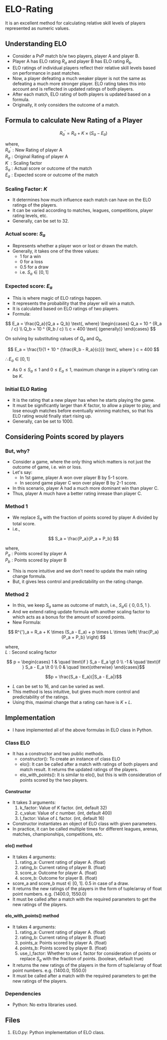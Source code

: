 # ELO-Rating

It is an excellent method for calculating relative skill levels of players represented as numeric values.

## Understanding ELO

- Consider a PvP match b/w two players, player A and player B.
- Player A has ELO rating $R_a$ and player B has ELO rating $R_b$.
- ELO ratings of individual players reflect their relative skill levels based on performance in past matches.
- Now, a player defeating a much weaker player is not the same as defeating a much more stronger player. ELO rating takes this into account and is reflected in updated ratings of both players.
- After each match, ELO rating of both players is updated based on a formula.
- Originally, it only considers the outcome of a match.

## Formula to calculate New Rating of a Player

$$
R^{'}_a = R_a + K \times (S_a - E_a)
$$

where,
<br>
$R^{'}_a: \text{New Rating of player A}$
<br>
$R_a: \text{Original Rating of player A}$
<br>
$K\ : \text{Scaling factor}$
<br>
$S_a: \text{Actual score or outcome of the match}$
<br>
$E_a: \text{Expected score or outcome of the match}$

### Scaling Factor: $K$

- It determines how much influence each match can have on the ELO ratings of the players.
- It can be varied according to matches, leagues, competitions, player rating levels, etc.
- Generally, can be set to $32$.

### Actual score: $S_a$

- Represents whether a player won or lost or drawn the match.
- Generally, it takes one of the three values:
  - $1$ for a win
  - $0$ for a loss
  - $0.5$ for a draw
  - i.e. $S_{a} \in [0, 1]$

### Expected score: $E_a$

- This is where magic of ELO ratings happen.
- It represents the probability that the player will win a match.
- It is calculated based on ELO ratings of two players.
- Formula:

$$
E_a = \frac{Q_a}{Q_a + Q_b}
\text{, where}
\begin{cases}
    Q_a = 10 ^ {R_a / c} \\
    Q_b = 10 ^ {R_b / c} \\
    c = 400 \text{ (generally)}
\end{cases}
$$

On solving  by substituting values of $Q_a$ and $Q_b$,

$$
E_a = \frac{1}{1 + 10 ^ {\frac{R_b - R_a}{c}}} \text{, where } c = 400
$$

$\therefore E_a \in [0, 1]$

- As $0 \leq S_a \leq 1$ and $0 \leq E_a \leq 1$, maximum change in a player's rating can be $K$.

### Initial ELO Rating

- It is the rating that a new player has when he starts playing the game.
- It must be significantly larger than $K$ factor, to allow a player to play, and lose enough matches before eventually winning matches, so that his ELO rating would finally start rising up.
- Generally, can be set to $1000$.

## Considering Points scored by players

### But, why?

- Consider a game, where the only thing which matters is not just the outcome of game, i.e. win or loss.
- Let's say:
  - In 1st game, player A won over player B by 5-1 score.
  - In second game player C won over player B by 2-1 score.
- In this scenario, player A had a much more dominant win than player C.
- Thus, player A much have a better rating inrease than player C.

### Method 1

- We replace $S_a$ with the fraction of points scored by player A divided by total score.
- i.e.,

$$
S_a = \frac{P_a}{P_a + P_b}
$$

where,
<br>
$P_a: \text{Points scored by player A}$
<br>
$P_b: \text{Points scored by player B}$

- This is more intuitive and we don't need to update the main rating change formula.
- But, it gives less control and predictability on the rating change.

### Method 2

- In this, we keep $S_a$ same as outcome of match, i.e., $S_a \in$ { $0, 0.5, 1$ }.
- And we extend rating update formula with another scaling factor to which acts as a bonus for the amount of scored points.
- New Formula:

$$
R^{'}_a = R_a + K \times (S_a - E_a) + p \times L \times \left( \frac{P_a}{P_a + P_b} \right)
$$

where,
<br>
$L: \text{Second scaling factor}$
<br>

$$
p =
\begin{cases}
  1 & \quad \text{if } S_a - E_a \gt 0 \\
  -1 & \quad \text{if } S_a - E_a \lt 0 \\
  0 & \quad \text{otherwise}
\end{cases}$$

$$p = \frac{S_a - E_a}{|S_a - E_a|}$$

- $L$ can be set to 16, and can be varied as well.
- This method is less intuitive, but gives much more control and predictability of the ratings.
- Using this, maximal change that a rating can have is $K + L$.

## Implementation

- I have implemented all of the above formulas in ELO class in Python.

### Class ELO

- It has a constructor and two public methods.
  - constructor(): To create an instance of class ELO
  - elo(): It can be called after a match with ratings of both players and match result. It returns the updated ratings of the players.
  - elo_with_points(): It is similar to elo(), but this is with consideration of points scored by the two players.

#### Constructor

- It takes 3 arguments:
  1. k_factor: Value of $K$ factor. (int, default $32$)
  2. c_value: Value of $c$ number. (int, default $400$)
  3. l_factor: Value of $L$ factor. (int, default $16$)
- Constructor instantiates an object of ELO class with given parameters.
- In practice, it can be called multiple times for different leagues, arenas, matches, championships, competitions, etc.

#### elo() method

- It takes 4 arguments:
  1. rating_a: Current rating of player A. (float)
  2. rating_b: Current rating of player B. (float)
  3. score_a: Outcome for player A. (float)
  4. score_b: Outcome for player B. (float)
- score_a and score_b must $\in$ [0, 1]. 0.5 in case of a draw.
- It returns the new ratings of the players in the form of tuple/array of float point numbers. e.g. (1400.0, 1550.0)
- It must be called after a match with the required parameters to get the new ratings of the players.

#### elo_with_points() method

- It takes 4 arguments:
  1. rating_a: Current rating of player A. (float)
  2. rating_b: Current rating of player B. (float)
  3. points_a: Points scored by player A. (float)
  4. points_b: Points scored by player B. (float)
  5. use_l_factor: Whether to use $L$ factor for consideration of points or replace $S_a$ with the fraction of points. (boolean, default true)
- It returns the new ratings of the players in the form of tuple/array of float point numbers. e.g. (1400.0, 1550.0)
- It must be called after a match with the required parameters to get the new ratings of the players.

### Dependencies

- Python: No extra libraries used.

## Files

1. ELO.py: Python implementation of ELO class.